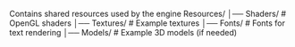 Contains shared resources used by the engine
Resources/
│── Shaders/             # OpenGL shaders
│── Textures/            # Example textures
│── Fonts/               # Fonts for text rendering
│── Models/              # Example 3D models (if needed)
